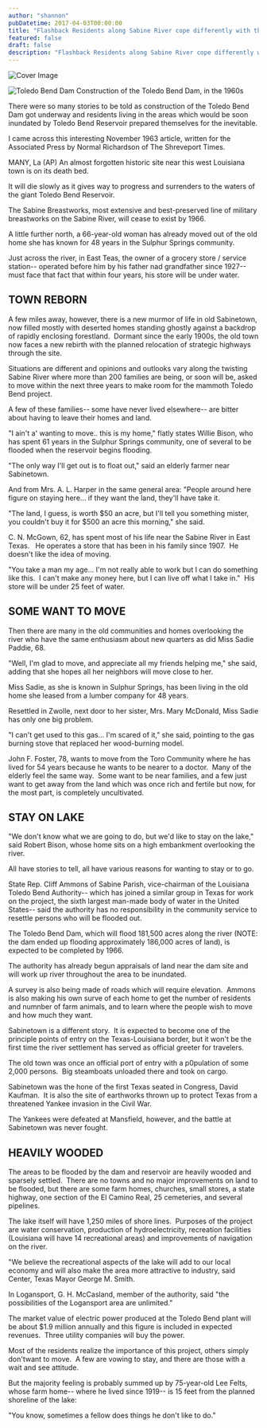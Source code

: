 ```yaml
---
author: "shannon"
pubDatetime: 2017-04-03T00:00:00
title: "Flashback Residents along Sabine River cope differently with the coming of Toledo Bend Lake"
featured: false
draft: false
description: "Flashback Residents along Sabine River cope differently with the coming of Toledo Bend Lake"
---
```


![Cover Image](@assets/images/IMG_4140.jpg)

![Toledo Bend Dam](@assets/images/IMG_4141.jpg) Construction of the Toledo Bend Dam, in the 1960s

There were so many stories to be told as construction of the Toledo Bend Dam got underway and residents living in the areas which would be soon inundated by Toledo Bend Reservoir prepared themselves for the inevitable.

I came across this interesting November 1963 article, written for the Associated Press by Normal Richardson of The Shreveport Times.

MANY, La (AP) An almost forgotten historic site near this west Louisiana town is on its death bed.

It will die slowly as it gives way to progress and surrenders to the waters of the giant Toledo Bend Reservoir.

The Sabine Breastworks, most extensive and best-preserved line of military breastworks on the Sabine River, will cease to exist by 1966.

A little further north, a 66-year-old woman has already moved out of the old home she has known for 48 years in the Sulphur Springs community.

Just across the river, in East Teas, the owner of a grocery store / service station-- operated before him by his father nad grandfather since 1927-- must face that fact that within four years, his store will be under water.

## TOWN REBORN

A few miles away, however, there is a new murmor of life in old Sabinetown, now filled mostly with deserted homes standing ghostly against a backdrop of rapidly enclosing forestland.  Dormant since the early 1900s, the old town now faces a new rebirth with the planned relocation of strategic highways through the site.

Situations are different and opinions and outlooks vary along the twisting Sabine River where more than 200 families are being, or soon will be, asked to move within the next three years to make room for the mammoth Toledo Bend project.

A few of these families-- some have never lived elsewhere-- are bitter about having to leave their homes and land.

"I ain't a' wanting to move.. this is my home," flatly states Willie Bison, who has spent 61 years in the Sulphur Springs community, one of several to be flooded when the reservoir begins flooding.

"The only way I'll get out is to float out," said an elderly farmer near Sabinetown.

And from Mrs. A. L. Harper in the same general area: "People around here figure on staying here... if they want the land, they'll have take it.

"The land, I guess, is worth $50 an acre, but I'll tell you something mister, you couldn't buy it for $500 an acre this morning," she said.

C. N. McGown, 62, has spent most of his life near the Sabine River in East Texas.   He operates a store that has been in his family since 1907.  He doesn't like the idea of moving.

"You take a man my age... I'm not really able to work but I can do something like this.  I can't make any money here, but I can live off what I take in."  His store will be under 25 feet of water.

## SOME WANT TO MOVE

Then there are many in the old communities and homes overlooking the river who have the same enthusiasm about new quarters as did Miss Sadie Paddie, 68.

"Well, I'm glad to move, and appreciate all my friends helping me," she said, adding that she hopes all her neighbors will move close to her.

Miss Sadie, as she is known in Sulphur Springs, has been living in the old home she leased from a lumber company for 48 years.

Resettled in Zwolle, next door to her sister, Mrs. Mary McDonald, Miss Sadie has only one big problem.

"I can't get used to this gas... I'm scared of it," she said, pointing to the gas burning stove that replaced her wood-burning model.

John F. Foster, 78, wants to move from the Toro Community where he has lived for 54 years because he wants to be nearer to a doctor.  Many of the elderly feel the same way.  Some want to be near families, and a few just want to get away from the land which was once rich and fertile but now, for the most part, is completely uncultivated.

## STAY ON LAKE

"We don't know what we are going to do, but we'd like to stay on the lake," said Robert Bison, whose home sits on a high embankment overlooking the river.

All have stories to tell, all have various reasons for wanting to stay or to go.

State Rep. Cliff Ammons of Sabine Parish, vice-chairman of the Louisiana Toledo Bend Authority-- which has joined a similar group in Texas for work on the project, the sixth largest man-made body of water in the United States-- said the authority has no responsibility in the community service to resettle persons who will be flooded out.

The Toledo Bend Dam, which will flood 181,500 acres along the river (NOTE: the dam ended up flooding approximately 186,000 acres of land), is expected to be completed by 1966.

The authority has already begun appraisals of land near the dam site and will work up river throughout the area to be inundated.

A survey is also being made of roads which will require elevation.  Ammons is also making his own surve of each home to get the number of residents and numnber of farm animals, and to learn where the people wish to move and how much they want.

Sabinetown is a different story.  It is expected to become one of the principle points of entry on the Texas-Louisiana border, but it won't be the first time the river settlement has served as official greeter for travelers.

The old town was once an official port of entry with a p0pulation of some 2,000 persons.  Big steamboats unloaded there and took on cargo.

Sabinetown was the hone of the first Texas seated in Congress, David Kaufman.  It is also the site of earthworks thrown up to protect Texas from a threatened Yankee invasion in the Civil War.

The Yankees were defeated at Mansfield, however, and the battle at Sabinetown was never fought.

## HEAVILY WOODED

The areas to be flooded by the dam and reservoir are heavily wooded and sparsely settled.  There are no towns and no major improvements on land to be flooded, but there are some farm homes, churches, small stores, a state highway, one section of the El Camino Real, 25 cemeteries, and several pipelines.

The lake itself will have 1,250 miles of shore lines.  Purposes of the project are water conservation, production of hydroelectricity, recreation facilities (Louisiana will have 14 recreational areas) and improvements of navigation on the river.

"We believe the recreational aspects of the lake will add to our local economy and will also make the area more attractive to industry, said Center, Texas Mayor George M. Smith.

In Logansport, G. H. McCasland, member of the authority, said "the possibilities of the Logansport area are unlimited."

The market value of electric power produced at the Toledo Bend plant will be about $1.9 million annually and this figure is included in expected revenues.  Three utility companies will buy the power.

Most of the residents realize the importance of this project, others simply don'twant to move.  A few are vowing to stay, and there are those with a wait and see attitude.

But the majority feeling is probably summed up by 75-year-old Lee Felts, whose farm home-- where he lived since 1919-- is 15 feet from the planned shoreline of the lake:

"You know, sometimes a fellow does things he don't like to do."